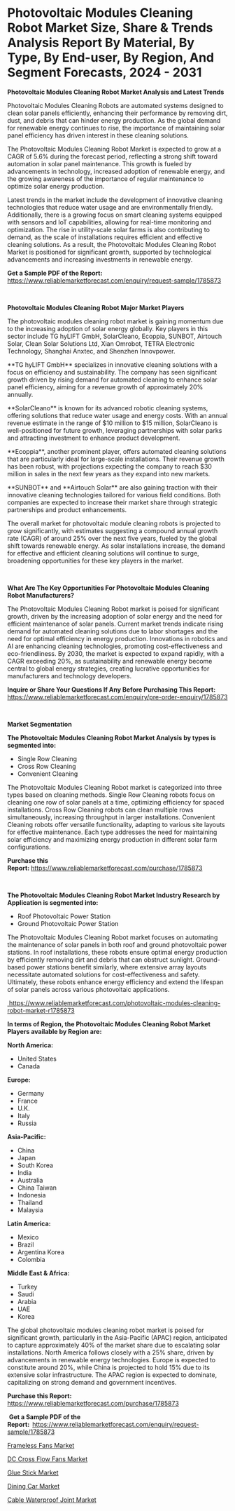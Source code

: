 <p><h1>Photovoltaic Modules Cleaning Robot Market Size, Share & Trends Analysis Report By Material, By Type, By End-user, By Region, And Segment Forecasts, 2024 - 2031</h1></p><p><strong>Photovoltaic Modules Cleaning Robot Market Analysis and Latest Trends</strong></p>
<p><p>Photovoltaic Modules Cleaning Robots are automated systems designed to clean solar panels efficiently, enhancing their performance by removing dirt, dust, and debris that can hinder energy production. As the global demand for renewable energy continues to rise, the importance of maintaining solar panel efficiency has driven interest in these cleaning solutions.</p><p>The Photovoltaic Modules Cleaning Robot Market is expected to grow at a CAGR of 5.6% during the forecast period, reflecting a strong shift toward automation in solar panel maintenance. This growth is fueled by advancements in technology, increased adoption of renewable energy, and the growing awareness of the importance of regular maintenance to optimize solar energy production.</p><p>Latest trends in the market include the development of innovative cleaning technologies that reduce water usage and are environmentally friendly. Additionally, there is a growing focus on smart cleaning systems equipped with sensors and IoT capabilities, allowing for real-time monitoring and optimization. The rise in utility-scale solar farms is also contributing to demand, as the scale of installations requires efficient and effective cleaning solutions. As a result, the Photovoltaic Modules Cleaning Robot Market is positioned for significant growth, supported by technological advancements and increasing investments in renewable energy.</p></p>
<p><strong>Get a Sample PDF of the Report:&nbsp;</strong> <a href="https://www.reliablemarketforecast.com/enquiry/request-sample/1785873?utm_campaign=1426&utm_medium=2&utm_source=Github&utm_content=ia&utm_term=09102024&utm_id=photovoltaic-modules-cleaning-robot">https://www.reliablemarketforecast.com/enquiry/request-sample/1785873</a></p>
<p>&nbsp;</p>
<p><strong>Photovoltaic Modules Cleaning Robot Major Market Players</strong></p>
<p><p>The photovoltaic modules cleaning robot market is gaining momentum due to the increasing adoption of solar energy globally. Key players in this sector include TG hyLIFT GmbH, SolarCleano, Ecoppia, SUNBOT, Airtouch Solar, Clean Solar Solutions Ltd, Xian Omrobot, TETRA Electronic Technology, Shanghai Anxtec, and Shenzhen Innovpower.</p><p>**TG hyLIFT GmbH** specializes in innovative cleaning solutions with a focus on efficiency and sustainability. The company has seen significant growth driven by rising demand for automated cleaning to enhance solar panel efficiency, aiming for a revenue growth of approximately 20% annually.</p><p>**SolarCleano** is known for its advanced robotic cleaning systems, offering solutions that reduce water usage and energy costs. With an annual revenue estimate in the range of $10 million to $15 million, SolarCleano is well-positioned for future growth, leveraging partnerships with solar parks and attracting investment to enhance product development.</p><p>**Ecoppia**, another prominent player, offers automated cleaning solutions that are particularly ideal for large-scale installations. Their revenue growth has been robust, with projections expecting the company to reach $30 million in sales in the next few years as they expand into new markets.</p><p>**SUNBOT** and **Airtouch Solar** are also gaining traction with their innovative cleaning technologies tailored for various field conditions. Both companies are expected to increase their market share through strategic partnerships and product enhancements.</p><p>The overall market for photovoltaic module cleaning robots is projected to grow significantly, with estimates suggesting a compound annual growth rate (CAGR) of around 25% over the next five years, fueled by the global shift towards renewable energy. As solar installations increase, the demand for effective and efficient cleaning solutions will continue to surge, broadening opportunities for these key players in the market.</p></p>
<p>&nbsp;</p>
<p><strong>What Are The Key Opportunities For Photovoltaic Modules Cleaning Robot Manufacturers?</strong></p>
<p><p>The Photovoltaic Modules Cleaning Robot market is poised for significant growth, driven by the increasing adoption of solar energy and the need for efficient maintenance of solar panels. Current market trends indicate rising demand for automated cleaning solutions due to labor shortages and the need for optimal efficiency in energy production. Innovations in robotics and AI are enhancing cleaning technologies, promoting cost-effectiveness and eco-friendliness. By 2030, the market is expected to expand rapidly, with a CAGR exceeding 20%, as sustainability and renewable energy become central to global energy strategies, creating lucrative opportunities for manufacturers and technology developers.</p></p>
<p><strong>Inquire or Share Your Questions If Any Before Purchasing This Report:</strong> <a href="https://www.reliablemarketforecast.com/enquiry/pre-order-enquiry/1785873?utm_campaign=1426&utm_medium=2&utm_source=Github&utm_content=ia&utm_term=09102024&utm_id=photovoltaic-modules-cleaning-robot">https://www.reliablemarketforecast.com/enquiry/pre-order-enquiry/1785873</a></p>
<p>&nbsp;</p>
<p><strong>Market Segmentation</strong></p>
<p><strong>The Photovoltaic Modules Cleaning Robot Market Analysis by types is segmented into:</strong></p>
<p><ul><li>Single Row Cleaning</li><li>Cross Row Cleaning</li><li>Convenient Cleaning</li></ul></p>
<p><p>The Photovoltaic Modules Cleaning Robot market is categorized into three types based on cleaning methods. Single Row Cleaning robots focus on cleaning one row of solar panels at a time, optimizing efficiency for spaced installations. Cross Row Cleaning robots can clean multiple rows simultaneously, increasing throughput in larger installations. Convenient Cleaning robots offer versatile functionality, adapting to various site layouts for effective maintenance. Each type addresses the need for maintaining solar efficiency and maximizing energy production in different solar farm configurations.</p></p>
<p><strong>Purchase this Report:&nbsp;</strong><a href="https://www.reliablemarketforecast.com/purchase/1785873?utm_campaign=1426&utm_medium=2&utm_source=Github&utm_content=ia&utm_term=09102024&utm_id=photovoltaic-modules-cleaning-robot">https://www.reliablemarketforecast.com/purchase/1785873</a></p>
<p>&nbsp;</p>
<p><strong>The Photovoltaic Modules Cleaning Robot Market Industry Research by Application is segmented into:</strong></p>
<p><ul><li>Roof Photovoltaic Power Station</li><li>Ground Photovoltaic Power Station</li></ul></p>
<p><p>The Photovoltaic Modules Cleaning Robot market focuses on automating the maintenance of solar panels in both roof and ground photovoltaic power stations. In roof installations, these robots ensure optimal energy production by efficiently removing dirt and debris that can obstruct sunlight. Ground-based power stations benefit similarly, where extensive array layouts necessitate automated solutions for cost-effectiveness and safety. Ultimately, these robots enhance energy efficiency and extend the lifespan of solar panels across various photovoltaic applications.</p></p>
<p><a href="https://www.reliablemarketforecast.com/photovoltaic-modules-cleaning-robot-market-r1785873?utm_campaign=1426&utm_medium=2&utm_source=Github&utm_content=ia&utm_term=09102024&utm_id=photovoltaic-modules-cleaning-robot">&nbsp;https://www.reliablemarketforecast.com/photovoltaic-modules-cleaning-robot-market-r1785873</a></p>
<p><strong>In terms of Region, the Photovoltaic Modules Cleaning Robot Market Players available by Region are:</strong></p>
<p>
    <p> <strong> North America: </strong>
        <ul>
            <li>United States</li>
            <li>Canada</li>
        </ul>
        </p> 
    <p> <strong> Europe: </strong>
        <ul>
            <li>Germany</li>
            <li>France</li>
            <li>U.K.</li>
            <li>Italy</li>
            <li>Russia</li>
        </ul>
        </p> 
    <p> <strong> Asia-Pacific: </strong>
        <ul>
            <li>China</li>
            <li>Japan</li>
            <li>South Korea</li>
            <li>India</li>
            <li>Australia</li>
            <li>China Taiwan</li>
            <li>Indonesia</li>
            <li>Thailand</li>
            <li>Malaysia</li>
        </ul>
        </p> 
    <p> <strong> Latin America: </strong>
        <ul>
            <li>Mexico</li>
            <li>Brazil</li>
            <li>Argentina Korea</li>
            <li>Colombia</li>
        </ul>
        </p> 
    <p> <strong> Middle East & Africa: </strong>
        <ul>
            <li>Turkey</li>
            <li>Saudi</li>
            <li>Arabia</li>
            <li>UAE</li>
            <li>Korea</li>
        </ul>
    </p>
    </p>
<p><p>The global photovoltaic modules cleaning robot market is poised for significant growth, particularly in the Asia-Pacific (APAC) region, anticipated to capture approximately 40% of the market share due to escalating solar installations. North America follows closely with a 25% share, driven by advancements in renewable energy technologies. Europe is expected to constitute around 20%, while China is projected to hold 15% due to its extensive solar infrastructure. The APAC region is expected to dominate, capitalizing on strong demand and government incentives.</p></p>
<p><strong>Purchase this Report: </strong><a href="https://www.reliablemarketforecast.com/purchase/1785873?utm_campaign=1426&utm_medium=2&utm_source=Github&utm_content=ia&utm_term=09102024&utm_id=photovoltaic-modules-cleaning-robot">https://www.reliablemarketforecast.com/purchase/1785873</a></p>
<p>&nbsp;<strong>Get a Sample PDF of the Report:&nbsp;&nbsp;</strong><a href="https://www.reliablemarketforecast.com/enquiry/request-sample/1785873?utm_campaign=1426&utm_medium=2&utm_source=Github&utm_content=ia&utm_term=09102024&utm_id=photovoltaic-modules-cleaning-robot">https://www.reliablemarketforecast.com/enquiry/request-sample/1785873</a></p>
<p><strong></strong></p>
<p><p><a href="https://www.linkedin.com/pulse/frameless-fans-market-navigating-challenges-unlocking-potential-z7vlf?utm_campaign=1426&utm_medium=2&utm_source=Github&utm_content=ia&utm_term=09102024&utm_id=photovoltaic-modules-cleaning-robot">Frameless Fans Market</a></p><p><a href="https://www.linkedin.com/pulse/dc-cross-flow-fans-market-report-product-type-single-shaftdouble-puh0f?utm_campaign=1426&utm_medium=2&utm_source=Github&utm_content=ia&utm_term=09102024&utm_id=photovoltaic-modules-cleaning-robot">DC Cross Flow Fans Market</a></p><p><a href="https://www.linkedin.com/pulse/glue-stick-market-pulse-127-expansion-blueprint-2024-2031-m8bwe?utm_campaign=1426&utm_medium=2&utm_source=Github&utm_content=ia&utm_term=09102024&utm_id=photovoltaic-modules-cleaning-robot">Glue Stick Market</a></p><p><a href="https://www.linkedin.com/pulse/market-forecasting-change-global-dining-car-dynamics-future-unmge?utm_campaign=1426&utm_medium=2&utm_source=Github&utm_content=ia&utm_term=09102024&utm_id=photovoltaic-modules-cleaning-robot">Dining Car Market</a></p><p><a href="https://www.linkedin.com/pulse/cable-waterproof-joint-market-forecasts-trends-impact-analysis-muhie?utm_campaign=1426&utm_medium=2&utm_source=Github&utm_content=ia&utm_term=09102024&utm_id=photovoltaic-modules-cleaning-robot">Cable Waterproof Joint Market</a></p></p>